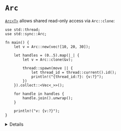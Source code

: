 # `Arc`

[`Arc<T>`][1] allows shared read-only access via `Arc::clone`:

```rust,editable
use std::thread;
use std::sync::Arc;

fn main() {
    let v = Arc::new(vec![10, 20, 30]);

    let handles = (0..5).map(|_| {
        let v = Arc::clone(&v);

        thread::spawn(move || {
            let thread_id = thread::current().id();
            println!("{thread_id:?}: {v:?}");
        })
    }).collect::<Vec<_>>();

    for handle in handles {
        handle.join().unwrap();
    }

    println!("v: {v:?}");
}
```

[1]: https://doc.rust-lang.org/std/sync/struct.Arc.html

<details>

- `Arc` stands for "Atomic Reference Counted", a thread safe version of `Rc` that uses atomic
  operations.
- `Arc<T>` implements `Clone` whether or not `T` does. It implements `Send` and `Sync` if
  and only if `T` implements them both.
- `Arc::clone()` has the cost of atomic operations that get executed, but after that the use of the
  `T` is free.
- Beware of reference cycles, `Arc` does not use a garbage collector to detect them.
  - `std::sync::Weak` can help.

</details>
